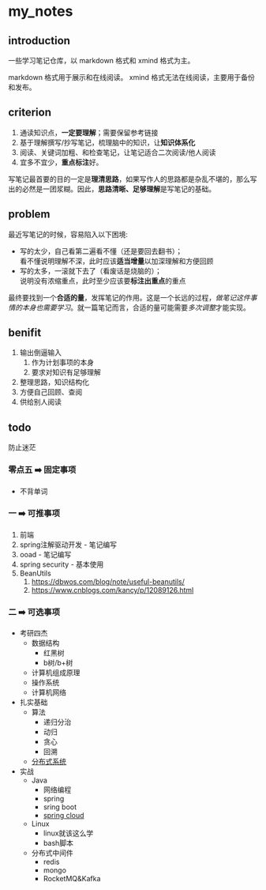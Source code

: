 # my_notes

## introduction

一些学习笔记仓库，以 markdown 格式和 xmind 格式为主。

markdown 格式用于展示和在线阅读。
xmind 格式无法在线阅读，主要用于备份和发布。

## criterion

1. 通读知识点，**一定要理解**；需要保留参考链接
2. 基于理解撰写/抄写笔记，梳理脑中的知识，让**知识体系化**
3. 阅读、关键词加粗、和检查笔记，让笔记适合二次阅读/他人阅读
4. 宜多不宜少，**重点标注**好。

写笔记最首要的目的一定是**理清思路**，如果写作人的思路都是杂乱不堪的，那么写出的必然是一团浆糊。因此，**思路清晰、足够理解**是写笔记的基础。

## problem

最近写笔记的时候，容易陷入以下困境:

* 写的太少，自己看第二遍看不懂（还是要回去翻书）；  
  看不懂说明理解不深，此时应该**适当增量**以加深理解和方便回顾
* 写的太多，一滚就下去了（看废话是烧脑的）；  
  说明没有浓缩重点，此时至少应该要**标注出重点**的重点

最终要找到一个**合适的量**，发挥笔记的作用。这是一个长远的过程，*做笔记这件事情的本身也需要学习*。就一篇笔记而言，合适的量可能需要*多次调整*才能实现。


## benifit

1. 输出倒逼输入
   1. 作为计划事项的本身
   2. 要求对知识有足够理解
2. 整理思路，知识结构化
3. 方便自己回顾、查阅
4. 供给别人阅读

## todo
防止迷茫

### 零点五 ➡️ 固定事项
* 不背单词

### 一 ➡️ 可推事项
1. 前端
2. spring注解驱动开发 - 笔记编写
3. ooad - 笔记编写
4. spring security - 基本使用
5. BeanUtils
   1. https://dbwos.com/blog/note/useful-beanutils/
   2. https://www.cnblogs.com/kancy/p/12089126.html

### 二 ➡️ 可选事项
* 考研四杰
  * 数据结构
    * 红黑树
    * b树/b+树
  * 计算机组成原理
  * 操作系统
  * 计算机网络
* 扎实基础
  * 算法
    * 递归分治
    * 动归
    * 贪心
    * 回溯
  * [分布式系统](https://www.bilibili.com/video/BV1qk4y197bB)
* 实战
  * Java
    * 网络编程
    * spring
    * sring boot
    * [spring cloud](https://www.bilibili.com/video/BV18E411x7eT)
  * Linux
    * linux就该这么学
    * bash脚本
  * 分布式中间件
    * redis
    * mongo
    * RocketMQ&Kafka